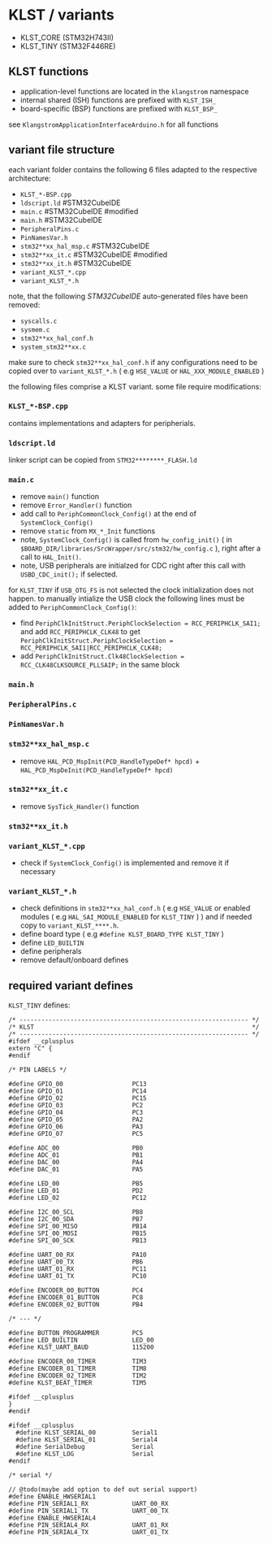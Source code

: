 # KLST / variants

- KLST_CORE (STM32H743II)
- KLST_TINY (STM32F446RE)

## KLST functions

- application-level functions are located in the `klangstrom` namespace
- internal shared (ISH) functions are prefixed with `KLST_ISH_`
- board-specific (BSP) functions are prefixed with `KLST_BSP_`

see `KlangstromApplicationInterfaceArduino.h` for all functions

## variant file structure

each variant folder contains the following 6 files adapted to the respective architecture:

- `KLST_*-BSP.cpp`
- `ldscript.ld` #STM32CubeIDE
- `main.c` #STM32CubeIDE #modified
- `main.h` #STM32CubeIDE
- `PeripheralPins.c` 
- `PinNamesVar.h`
- `stm32**xx_hal_msp.c` #STM32CubeIDE 
- `stm32**xx_it.c` #STM32CubeIDE #modified
- `stm32**xx_it.h` #STM32CubeIDE
- `variant_KLST_*.cpp`
- `variant_KLST_*.h`

note, that the following *STM32CubeIDE* auto-generated files have been removed:

- `syscalls.c`
- `sysmem.c`
- `stm32**xx_hal_conf.h`
- `system_stm32**xx.c`

make sure to check `stm32**xx_hal_conf.h` if any configurations need to be copied over to `variant_KLST_*.h` ( e.g `HSE_VALUE` or `HAL_XXX_MODULE_ENABLED` )

the following files comprise a KLST variant. some file require modifications:

### `KLST_*-BSP.cpp`

contains implementations and adapters for peripherials.

### `ldscript.ld`

linker script can be copied from `STM32********_FLASH.ld`

### `main.c`

- remove `main()` function
- remove `Error_Handler()` function
- add call to `PeriphCommonClock_Config()` at the end of `SystemClock_Config()`
- remove `static` from `MX_*_Init` functions
- note, `SystemClock_Config()` is called from `hw_config_init()` ( in `$BOARD_DIR/libraries/SrcWrapper/src/stm32/hw_config.c` ), right after a call to `HAL_Init()`. 
- note, USB peripherals are initialzed for CDC right after this call with `USBD_CDC_init();` if selected.

for `KLST_TINY` if `USB_OTG_FS` is not selected the clock initialization does not happen. to manually intialize the USB clock the following lines must be added to `PeriphCommonClock_Config()`:

- find `PeriphClkInitStruct.PeriphClockSelection = RCC_PERIPHCLK_SAI1;` and add `RCC_PERIPHCLK_CLK48` to get `PeriphClkInitStruct.PeriphClockSelection = RCC_PERIPHCLK_SAI1|RCC_PERIPHCLK_CLK48;`
- add `PeriphClkInitStruct.Clk48ClockSelection = RCC_CLK48CLKSOURCE_PLLSAIP;` in the same block

### `main.h`

### `PeripheralPins.c` 

### `PinNamesVar.h`

### `stm32**xx_hal_msp.c`

- remove `HAL_PCD_MspInit(PCD_HandleTypeDef* hpcd)` + `HAL_PCD_MspDeInit(PCD_HandleTypeDef* hpcd)`

### `stm32**xx_it.c`

- remove `SysTick_Handler()` function

### `stm32**xx_it.h`

### `variant_KLST_*.cpp`

- check if `SystemClock_Config()` is implemented and remove it if necessary

### `variant_KLST_*.h`

- check definitions in `stm32**xx_hal_conf.h` ( e.g `HSE_VALUE` or enabled modules ( e.g `HAL_SAI_MODULE_ENABLED` for `KLST_TINY` ) ) and if needed copy to `variant_KLST_****.h`.
- define board type ( e.g `#define KLST_BOARD_TYPE KLST_TINY` )
- define `LED_BUILTIN`
- define peripherals
- remove default/onboard defines

## required variant defines

`KLST_TINY` defines:

```
/* --------------------------------------------------------------- */
/* KLST                                                            */
/* --------------------------------------------------------------- */
#ifdef __cplusplus
extern "C" {
#endif

/* PIN LABELS */

#define GPIO_00	                  PC13
#define GPIO_01	                  PC14
#define GPIO_02	                  PC15
#define GPIO_03	                  PC2
#define GPIO_04	                  PC3
#define GPIO_05	                  PA2
#define GPIO_06	                  PA3
#define GPIO_07	                  PC5

#define ADC_00	                  PB0
#define ADC_01	                  PB1
#define DAC_00	                  PA4
#define DAC_01	                  PA5

#define LED_00	                  PB5
#define LED_01	                  PD2
#define LED_02	                  PC12

#define I2C_00_SCL	              PB8
#define I2C_00_SDA	              PB7
#define SPI_00_MISO	              PB14
#define SPI_00_MOSI	              PB15
#define SPI_00_SCK	              PB13

#define UART_00_RX	              PA10
#define UART_00_TX	              PB6
#define UART_01_RX	              PC11
#define UART_01_TX	              PC10

#define ENCODER_00_BUTTON         PC4
#define ENCODER_01_BUTTON         PC8
#define ENCODER_02_BUTTON         PB4

/* --- */

#define BUTTON_PROGRAMMER         PC5
#define LED_BUILTIN               LED_00
#define KLST_UART_BAUD            115200

#define ENCODER_00_TIMER          TIM3
#define ENCODER_01_TIMER          TIM8
#define ENCODER_02_TIMER          TIM2
#define KLST_BEAT_TIMER           TIM5

#ifdef __cplusplus
}
#endif

#ifdef __cplusplus
  #define KLST_SERIAL_00          Serial1
  #define KLST_SERIAL_01          Serial4
  #define SerialDebug             Serial
  #define KLST_LOG                Serial
#endif

/* serial */

// @todo(maybe add option to def out serial support)
#define ENABLE_HWSERIAL1
#define PIN_SERIAL1_RX            UART_00_RX
#define PIN_SERIAL1_TX            UART_00_TX
#define ENABLE_HWSERIAL4
#define PIN_SERIAL4_RX            UART_01_RX
#define PIN_SERIAL4_TX            UART_01_TX
```